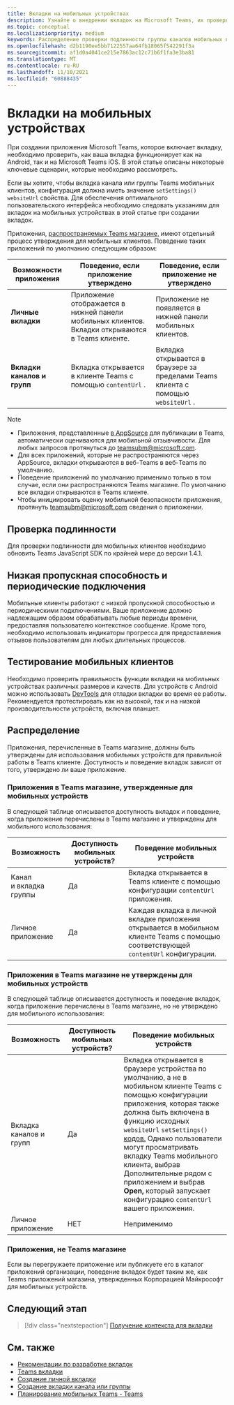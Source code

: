 ```yaml
---
title: Вкладки на мобильных устройствах
description: Узнайте о внедрении вкладок на Microsoft Teams, их проверке подлинности, низкой пропускной способности, тестировании на мобильных клиентах, распространении и других.
ms.topic: conceptual
ms.localizationpriority: medium
keywords: Распределение проверки подлинности группы каналов мобильных вкладок приложения
ms.openlocfilehash: d2b1190ee5bb7122557aa64fb18065f542291f3a
ms.sourcegitcommit: af1d0a4041ce215e7863ac12c71b6f1fa3e3ba81
ms.translationtype: MT
ms.contentlocale: ru-RU
ms.lasthandoff: 11/10/2021
ms.locfileid: "60888435"
---
```

# <a name="tabs-on-mobile"></a>Вкладки на мобильных устройствах

При создании приложения Microsoft Teams, которое включает вкладку, необходимо проверить, как ваша вкладка функционирует как на Android, так и на Microsoft Teams iOS. В этой статье описаны некоторые ключевые сценарии, которые необходимо рассмотреть.

Если вы хотите, чтобы вкладка канала или группы Teams мобильных клиентов, конфигурация должна иметь значение `setSettings()` `websiteUrl` свойства. Для обеспечения оптимального пользовательского интерфейса необходимо следовать указаниям для вкладок на мобильных устройствах в этой статье при создании вкладок.

Приложения, [распространяемых Teams магазине,](~/concepts/deploy-and-publish/appsource/publish.md) имеют отдельный процесс утверждения для мобильных клиентов. Поведение таких приложений по умолчанию следующим образом:

| **Возможности приложения** | **Поведение, если приложение утверждено** | **Поведение, если приложение не утверждено** |
| --- | --- | --- |
| **Личные вкладки** | Приложение отображается в нижней панели мобильных клиентов. Вкладки открываются в Teams клиенте. | Приложение не появляется в нижней панели мобильных клиентов. |
| **Вкладки каналов и групп** | Вкладка открывается в клиенте Teams с помощью `contentUrl` . | Вкладка открывается в браузере за пределами Teams клиента с помощью `websiteUrl` . |

> [!NOTE]
> * Приложения, представленные [в AppSource](https://appsource.microsoft.com) для публикации в Teams, автоматически оцениваются для мобильной отзывчивости. Для любых запросов протянуться до teamsubm@microsoft.com.
> * Для всех приложений, которые не распространяются через AppSource, вкладки открываются в веб-Teams в веб-Teams по умолчанию.
> * Поведение приложений по умолчанию применимо только в том случае, если они распространяются Teams магазине. По умолчанию все вкладки открываются в Teams клиенте.
> * Чтобы инициировать оценку мобильной безопасности приложения, протянуть teamsubm@microsoft.com сведения о приложении.

## <a name="authentication"></a>Проверка подлинности

Для проверки подлинности для мобильных клиентов необходимо обновить Teams JavaScript SDK по крайней мере до версии 1.4.1.

## <a name="low-bandwidth-and-intermittent-connections"></a>Низкая пропускная способность и периодические подключения

Мобильные клиенты работают с низкой пропускной способностью и периодическими подключениями. Ваше приложение должно надлежащим образом обрабатывать любые периоды времени, предоставляя пользователю контекстное сообщение. Кроме того, необходимо использовать индикаторы прогресса для предоставления отзывов пользователям для любых длительных процессов.

## <a name="testing-on-mobile-clients"></a>Тестирование мобильных клиентов

Необходимо проверить правильность функции вкладки на мобильных устройствах различных размеров и качеств. Для устройств с Android можно использовать [DevTools](~/tabs/how-to/developer-tools.md) для отладки вкладки во время ее работы. Рекомендуется протестировать как на высокой, так и на низкой производительности устройств, включая планшет.

## <a name="distribution"></a>Распределение

Приложения, перечисленные в Teams магазине, должны быть утверждены для использования мобильных устройств для правильной работы в Teams клиенте. Доступность и поведение вкладок зависят от того, утверждено ли ваше приложение.

### <a name="apps-on-teams-store-approved-for-mobile"></a>Приложения в Teams магазине, утвержденные для мобильных устройств

В следующей таблице описывается доступность вкладок и поведение, когда приложение перечислены в Teams магазине и утверждены для мобильного использования:

|Возможность   |Доступность мобильных устройств?   |Поведение мобильных устройств|
|----------|-----------|------------|
|Канал <br /> и вкладка группы|Да|Вкладка открывается в Teams клиенте с помощью конфигурации `contentUrl` приложения.|
|Личное приложение|Да|Каждая вкладка в личной вкладке приложения открывается в мобильном клиенте Teams с помощью соответствующей `contentUrl` конфигурации.|

### <a name="apps-on-teams-store-not-approved-for-mobile"></a>Приложения в Teams магазине не утверждены для мобильных устройств

В следующей таблице описывается доступность и поведение вкладок, когда приложение перечислены в Teams магазине, но не утверждено для мобильного использования:

| Возможность | Доступность мобильных устройств? | Поведение мобильных устройств |
|----------|-----------|------------|
|Вкладка каналов и групп|Да|Вкладка открывается в браузере устройства по умолчанию, а не в мобильном клиенте Teams с помощью конфигурации приложения, которая также должна быть включена в функцию исходных `websiteUrl` `setSettings()` [кодов.](/microsoftteams/platform/tabs/how-to/using-teams-client-sdk#settings-namespace) Однако пользователи могут просматривать вкладку Teams мобильного клиента,  выбрав Дополнительные рядом с приложением и выбрав **Open,** который запускает конфигурацию `contentUrl` вашего приложения.|
|Личное приложение|НЕТ|Неприменимо|

### <a name="apps-not-on-teams-store"></a>Приложения, не Teams магазине

Если вы перегружаете приложение или публикуете его в каталог приложений организации, поведение вкладок будет таким же, как Teams приложений магазина, утвержденных Корпорацией Майкрософт для мобильных устройств.

## <a name="next-step"></a>Следующий этап

> [!div class="nextstepaction"]
> [Получение контекста для вкладки](~/tabs/how-to/access-teams-context.md)

## <a name="see-also"></a>См. также

* [Рекомендации по разработке вкладок](~/tabs/design/tabs.md)
* [Teams вкладки](~/tabs/what-are-tabs.md)
* [Создание личной вкладки](~/tabs/how-to/create-personal-tab.md)
* [Создание вкладки канала или группы](~/tabs/how-to/create-channel-group-tab.md)
* [Планирование мобильных Teams - Teams](~/concepts/design/plan-responsive-tabs-for-teams-mobile.md)
